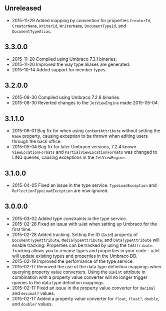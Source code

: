 ## Unreleased
* 2015-11-29 Added mapping by convention for properties `CreatorId`, `CreatorName`, `WriterId`, `WriterName`, `DocumentTypeId`, and `DocumentTypeAlias`.

## 3.3.0.0
* 2015-11-20 Compiled using Umbraco 7.3.1 binaries.
* 2015-11-20 Improved the way type aliases are generated.
* 2015-10-14 Added support for member types.

## 3.2.0.0
* 2015-08-30 Compiled using Umbraco 7.2.8 binaries.
* 2015-08-30 Reverted changes to the `JetViewEngine` made 2015-05-04.

## 3.1.1.0
* 2015-06-01 Bug fix for when using `ContentAttribute` without setting the `Name` property, causing exception to be thrown when editing users through the back office.
* 2015-05-04 Bug fix for later Umbraco versions, 7.2.4 known. `ViewLocationFormats` and `PartialViewLocationFormats` was changed to LINQ queries, causing exceptions in the `JetViewEngine`.

## 3.1.0.0
* 2015-04-05 Fixed an issue in the type service. `TypeLoadException` and `ReflectionTypeLoadException` are now ignored.

## 3.0.0.0
* 2015-03-02 Added type constraints in the type service.
* 2015-02-28 Fixed an issue with uJet when setting up Umbraco for the first time.
* 2015-02-28 Added tracking. Setting the ID (`Guid`) property of `DocumentTypeAttribute`, `MediaTypeAttribute`, and `DataTypeAttribute` will enable tracking. Properties can be tracked by using the `IdAttribute`. Tracking allows you to rename types and properties in your code - uJet will update existing types and properties in the Umbraco DB.
* 2015-02-19 Improved the performance of the type service.
* 2015-02-17 Removed the use of the data type definition mappings when querying property value converters. Using the `UIHint` attribute in combination with a property value converter will no longer trigger queries to the data type definition mappings.
* 2015-02-17 Fixed an issue in the property value converter for `decimal` and `decimal?` values.
* 2015-02-17 Added a property value converter for `float`, `float?`, `double`, and `double?` values.